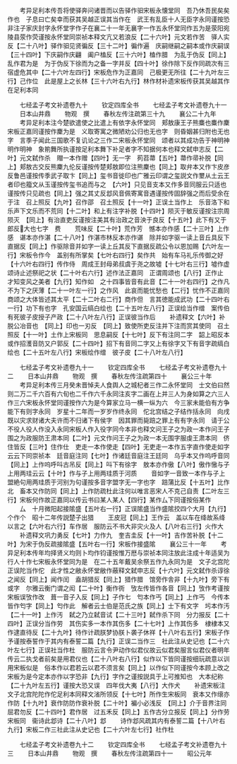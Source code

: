 <!-- { "loadSidebar": true } -->
　　考异足利本传吾将使驿奔问诸晋而以告驿作驲宋板永懐堂同　吾乃休吾民矣矣作也　子息曰亡矣幸而获其吴越正误其当作在　武王有乱臣十人无臣字永同谨按恐非注子家庆封字永怀堂字作子在襄二十一年无襄字一作五永怀堂同作五为是荥阳宛陵县荥作荧谨按永怀堂同崇祯本释文亢又若浪反【二十六叶】元文若作苦　驿人实反【二十八叶】驿作驲见贤徧反【三十二叶】徧作遍　庆嗣继嗣之嗣本或作庆嗣误【三十四叶】下庆嗣作庆翩　阖户榼反【三十六叶】榼作腊　为乱于伪反【同上】乱作君为是　为于伪反下徐而为之备一字并反【四十叶】徐作除下反作同疏次有三宿虚危其中【二十六叶左四行】宋板危作为正嘉同　己极更无所往【二十九叶左三行】己作位　此是屋上之长林【三十六叶右九行】林作材补遗宋板传获其吴越其作在足利本同

　　七经孟子考文补遗卷九十
　　钦定四库全书
　　七经孟子考文补遗卷九十一
　　日本山井鼎
　　物观　撰
　　春秋左传注疏第三十九
　　襄公二十九年
　　考异足利本注今楚欲遣使之比遣上有依字永怀堂同　郏敖康王子熊麋也麋作麇宋板正嘉同谨按作麇为是　义取寄寓之微陋劝公归也无也字　则昏姻甚归附也无也字　言季子闻此三国歌不复讥论之三作二宋板永怀堂同　颂者以其成功告于神明神明作明神　象箾舞所执谨按足利本舞下补足者字不知据何本也释文弑申志反【二叶】元文弑作杀　赗一本作赠【四叶】无一字　茢苕菷【五叶】菷作帚补脱【同上】郏敖古交反熊麇九伦反谨按传楚郏敖即位注熊麇也【同上】取弁本又作卞皮彦反鲁邑谨按传季武子取卞【同上】玺书音徙印也广雅云印谓之玺説文作壐从土云王者印也籀文从玉谨按传玺书追而与之　【六叶】只见音支本又作多音同服云只适也谨按传只见疏也【同上】强之其丈反邶风音佩寄寓音遇谨按传固辞强之而后受余在于注　召上照反【九叶】召作邵　召土照反【十一叶】正误土当作上　乐音洛下和乐声下文乐而不荒同【十二叶】和上有注字补脱【十四叶】陨灭于敏反谨按注宗周陨灭　【同上】有治直吏反谨按注美其有治政之音泱于良反【十五叶】此下有又于郎反大也七字　费
　　荒味反【二十叶】荒作芳　憾本亦作感【二十三叶】上作感　谌本亦作湛【二十八叶】作湛市林反本亦作谌　除并如字驱一读上音丘具反下直据反【同上】作驱除音并如字一读上丘其反下直据反疏公令以恩加赐【六叶左一行】宋板令作今　盖别有所掌矣【七叶右四行】矣作共　始有车马礼乐传御之好【十六叶右四行】传作侍　周成王封母弟叔虞于尧之故墟【十七叶右三行】墟作虚　颂诗止述祭祀之状【二十叶右六行】述作法正嘉同　正谓周颂也【八行】正作止　才知变风之美者【九行】知作如　之十四事皆音有此音【二十一叶右四行】之作凡　不为下之厌薄【二十一叶左一行】之作风　此哀而能忧愁也【二行】忧作不正嘉同　商颂之大体皆述其太平【二十二叶右二行】商作但　言其徳能成武功【二十四叶右一行】功下有也字　孔安国云缟白绘也【二十五叶左八行】正误绘当作缯　案传伯有死彼子皮授子产政【二十八叶左八行】正误彼当作后
　　补遗释文【六叶】补脱公冶音也　【同上】印也一刃反　【同上】致使所吏反注并下注而赏其使同　召土照反【十一叶】土作上宋板同　思息嗣反【十七叶】反下有注同二字　韶上昭反本或作招濩音防又户郭反【二十四叶】招下有音同二字又上有徐字又下有音字疏缟白绘也【二十五叶左八行】宋板绘作缯　彼子皮【二十八叶左八行】

　　七经孟子考文补遗卷九十一
　　钦定四库全书
　　七经孟子考文补遗卷九十二
　　日本山井鼎
　　物观　撰
　　春秋左传注疏第四十
　　襄公三十年
　　考异足利本传三月癸未晋悼夫人食舆人之城杞者三作二永怀堂同　士文伯曰然则二万二千六百有六旬也二千作六千永同注亥字二画在上并三人为身如算之六三人作三六宋板永怀堂同谨按作六为是今算家立马一横一纵为六　今三家未能伯有方争能下有则字永同　岁星十二年而一岁岁作终永同　佗北宫结之子结作括永同　向戌既以灾求财诸大夫许而不归诸下有侯字　因其罪而毙踣之罪上有有字永同　请于公不役人役人作没入永同宋板人作入役字同今本非也释文问王子之为政一本作问王子围之为政服防王肃本同【二叶】元文作问王子之为政一本无围字服虔王肃本同　侪住皆反【三叶】住作仕　吏走一本作使走【四叶】无吏走一本作五字直作使走如字云云下同崇祯本　廷音庭注同【七叶】作诸廷音庭注王廷同　乌乎本又作呜呼音同【同上】上作呜呼呌古吊反【同上】呌下有徐字　敖本亦作傲【八叶】傲作慠与子上用两珪云云【十叶】作与子上用两珪质于河质
　　音如字一音致一本作与子上盟絶句用两珪质于河别为句谨按多音字盟字无一字也字　踣蒲比反【十五叶】比作北　畜本又作防同【同上】上作防疏杜此注何以唯言恶宋人不克己自责【二叶左三行】宋板何作故正嘉同以传云书曰某人某人【四行】某作厶下同谨按俗某作
　　厶　十月微阳起接隂盛【五叶右一行】正误隂盛当作盛隂挍四个大月【九行】个作个　昭十二年传説楚子出猎
　　王皮冠【同上】王作云　盖以车在绛故系绛以言之【六叶右六行】车作居　服防云不书大非灾火及人【八叶右三行】火作大
　　补遗释文巩力勇反【七叶】力作九　奎吉圭反【十一叶】吉作苦补脱【十二叶】为宋于伪反疏接隂盛【五叶右一行】宋板作接盛隂
　　襄公三十一年
　　考异足利本传年均择贤义均则卜均作钧谨按惟万厯与崇祯本同注放此注成十年适吴为行人十作七宋板永怀堂同为是　在二十五年戴吴余祭五作九永同为是　文子北宫陀正误陀当作佗　此才性之敝永怀堂敝作蔽释文弑申志反【十六叶】元文弑作杀谆徐之闻反【同上】闻作闰　盍胡猎反【同上】猎作腊　馆旁作舎非【十九叶】旁下有或字　尔雅云衡门谓之闳【二十叶】衡作衖　攷左传皆作各音【同上】攷作考谨按宋板误攷作改　葺一音子入反【同上】子作七　匄本作丐【同上】上作丐　今传本皆作匄字【同上】匄作此　解者云士伯是范氏之族【同上】士下有文字　圬本作汚【二十一叶】上作汚　弑之乃立弑音试【二十三叶】弑作杀下同　分力报反【二十四叶】正误分当作劳　其伤实多一本作其伤多【二十七叶】上作其伤多　棣棣本又作逮直待反【二十九叶】待作计疏朕梦协朕卜袭子休祥【十八叶右五行】宋板子作予谨按泰誓作于其内有泰誓二篇【九行】正误二当作三　社此注从史记也【二十六叶左七行】正误社当作杜　服防云言令尹动作似君仪故云似君矣服言似君仪者明年传云二执戈者前矣是用君仪也【二十八叶右八行】似作以下皆同谨按细玩疏意以训用宋板似是　俗本作以君若云以君不须言矣【同上】以作似下同谨按今本顾上改之宋板为是今定本亦作以字恐非【九行】字作之谨按説具于上可推知也　大本纪称【二十九叶左五行】谨按大恐又误　四年伐大夷【八行】大作犬
　　补遗宋板注文子北宫陀陀作佗足利本同释文渻所领反【十七叶】所作生宋板同　衰本又作缞亦作防【十九叶】衰作防防作衰补脱【二十叶】褊小必浅反　【同上】介于音界注同　屈君勿反【二十四叶】君作居　过五禾反【同上】五作古分立报反【同上】分作劳宋板同　衞诗此邶诗【二十八叶】邶
　　诗作邶风疏其内有泰誓二篇【十八叶右九行】宋板二作三社此注从史记也【二十六叶左七行】社作杜

　　七经孟子考文补遗卷九十二
　　钦定四库全书
　　七经孟子考文补遗卷九十三
　　日本山井鼎
　　物观　撰
　　春秋左传注疏第四十一
　　昭公元年
